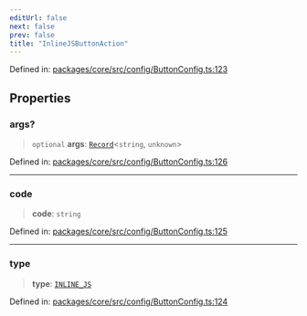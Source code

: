 ```yaml
---
editUrl: false
next: false
prev: false
title: "InlineJSButtonAction"
---
```


Defined in: [packages/core/src/config/ButtonConfig.ts:123](https://github.com/mProjectsCode/obsidian-meta-bind-plugin/blob/563ae7213e1de72cfcc12505f0ad569434535dc5/packages/core/src/config/ButtonConfig.ts#L123)

## Properties

### args?

> `optional` **args**: [`Record`](https://www.typescriptlang.org/docs/handbook/utility-types.html#recordkeys-type)\<`string`, `unknown`\>

Defined in: [packages/core/src/config/ButtonConfig.ts:126](https://github.com/mProjectsCode/obsidian-meta-bind-plugin/blob/563ae7213e1de72cfcc12505f0ad569434535dc5/packages/core/src/config/ButtonConfig.ts#L126)

***

### code

> **code**: `string`

Defined in: [packages/core/src/config/ButtonConfig.ts:125](https://github.com/mProjectsCode/obsidian-meta-bind-plugin/blob/563ae7213e1de72cfcc12505f0ad569434535dc5/packages/core/src/config/ButtonConfig.ts#L125)

***

### type

> **type**: [`INLINE_JS`](/obsidian-meta-bind-plugin-docs/api/enumerations/buttonactiontype/#inline_js)

Defined in: [packages/core/src/config/ButtonConfig.ts:124](https://github.com/mProjectsCode/obsidian-meta-bind-plugin/blob/563ae7213e1de72cfcc12505f0ad569434535dc5/packages/core/src/config/ButtonConfig.ts#L124)
